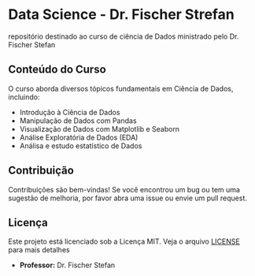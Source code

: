 # Data Science - Dr. Fischer Strefan

repositório destinado ao curso de ciência de Dados ministrado pelo Dr. Fischer Stefan

## Conteúdo do Curso

O curso aborda diversos tópicos fundamentais em Ciência de Dados, incluindo:

- Introdução à Ciência de Dados
- Manipulação de Dados com Pandas
- Visualização de Dados com Matplotlib e Seaborn
- Análise Exploratória de Dados (EDA)
- Análisa e estudo estatístico de Dados
  
## Contribuição

Contribuições são bem-vindas! Se você encontrou um bug ou tem uma sugestão de melhoria, por favor abra uma issue ou envie um pull request.

## Licença

Este projeto está licenciado sob a Licença MIT. Veja o arquivo [LICENSE](/LICENSE.txt) para mais detalhes

- **Professor:** Dr. Fischer Stefan
  
